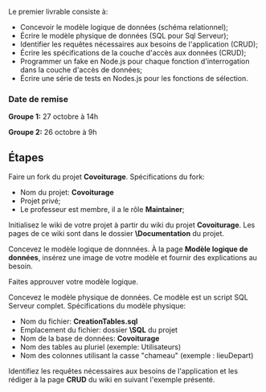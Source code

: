 Le premier livrable consiste à:

* Concevoir le modèle logique de données (schéma relationnel);
* Écrire le modèle physique de données (SQL pour Sql Serveur);
* Identifier les requêtes nécessaires aux besoins de l'application (CRUD);
* Écrire les spécifications de la couche d'accès aux données (CRUD);
* Programmer un fake en Node.js pour chaque fonction d'interrogation dans la couche d'accès de données;
* Écrire une série de tests en Nodes.js pour les fonctions de sélection.

### Date de remise

**Groupe 1:** 27 octobre à 14h

**Groupe 2:** 26 octobre à 9h

## Étapes

Faire un fork du projet **Covoiturage**. Spécifications du fork:

* Nom du projet: **Covoiturage**
* Projet privé;
* Le professeur est membre, il a le rôle **Maintainer**;

Initialisez le wiki de votre projet à partir du wiki du projet **Covoiturage**. Les pages de ce wiki sont dans le dossier **\\Documentation** du projet.

Concevez le modèle logique de donnnées. À la page **Modèle logique de données**, insérez une image de votre modèle et fournir des explications au besoin.

Faites approuver votre modèle logique.

Concevez le modèle physique de données. Ce modèle est un script SQL Serveur complet. Spécifications du modèle physique:

* Nom du fichier: **CreationTables.sql**
* Emplacement du fichier: dossier **\\SQL** du projet
* Nom de la base de données: **Covoiturage**
* Nom des tables au pluriel (exemple: Utilisateurs)
* Nom des colonnes utilisant la casse "chameau" (exemple : lieuDepart)

Identifiez les requêtes nécessaires aux besoins de l'application et les rédiger à la page **CRUD** du wiki en suivant l'exemple présenté.